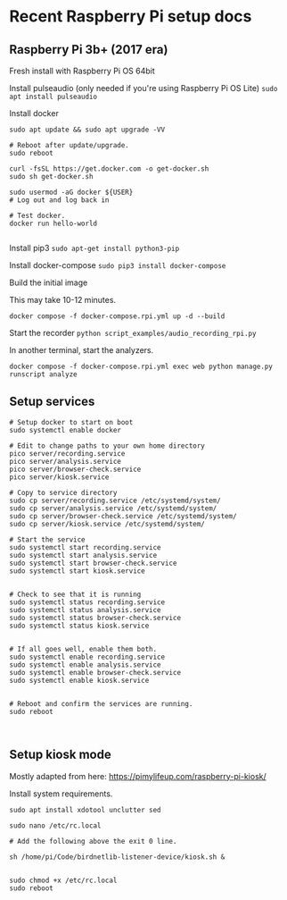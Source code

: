 # Recent Raspberry Pi setup docs


## Raspberry Pi 3b+ (2017 era)

Fresh install with Raspberry Pi OS 64bit

Install pulseaudio (only needed if you're using Raspberry Pi OS Lite)
`sudo apt install pulseaudio`

Install docker
```
sudo apt update && sudo apt upgrade -VV

# Reboot after update/upgrade.
sudo reboot

curl -fsSL https://get.docker.com -o get-docker.sh
sudo sh get-docker.sh

sudo usermod -aG docker ${USER}
# Log out and log back in

# Test docker.
docker run hello-world


```

Install pip3
`sudo apt-get install python3-pip`

Install docker-compose
`sudo pip3 install docker-compose`


Build the initial image

This may take 10-12 minutes.

`docker compose -f docker-compose.rpi.yml up -d --build`


Start the recorder
`python script_examples/audio_recording_rpi.py`

In another terminal, start the analyzers.

`docker compose -f docker-compose.rpi.yml exec web python manage.py runscript analyze`


## Setup services

```
# Setup docker to start on boot
sudo systemctl enable docker

```

```
# Edit to change paths to your own home directory
pico server/recording.service
pico server/analysis.service
pico server/browser-check.service
pico server/kiosk.service

# Copy to service directory
sudo cp server/recording.service /etc/systemd/system/
sudo cp server/analysis.service /etc/systemd/system/
sudo cp server/browser-check.service /etc/systemd/system/
sudo cp server/kiosk.service /etc/systemd/system/

# Start the service
sudo systemctl start recording.service
sudo systemctl start analysis.service
sudo systemctl start browser-check.service
sudo systemctl start kiosk.service


# Check to see that it is running
sudo systemctl status recording.service
sudo systemctl status analysis.service
sudo systemctl status browser-check.service
sudo systemctl status kiosk.service


# If all goes well, enable them both.
sudo systemctl enable recording.service
sudo systemctl enable analysis.service
sudo systemctl enable browser-check.service
sudo systemctl enable kiosk.service


# Reboot and confirm the services are running.
sudo reboot



```


## Setup kiosk mode

Mostly adapted from here:
https://pimylifeup.com/raspberry-pi-kiosk/

Install system requirements.

```
sudo apt install xdotool unclutter sed
```


```
sudo nano /etc/rc.local
```

```
# Add the following above the exit 0 line.

sh /home/pi/Code/birdnetlib-listener-device/kiosk.sh &


```


```
sudo chmod +x /etc/rc.local
sudo reboot


```
